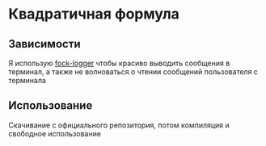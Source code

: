 # Квадратичная формула

## Зависимости

Я использую [fock-logger](https://github.com/FOCKUSTY/logger) чтобы красиво выводить сообщения в терминал, а также не волноваться о чтении сообщений пользователя с терминала

## Использование

Скачивание с официального репозитория, потом компиляция и свободное использование
